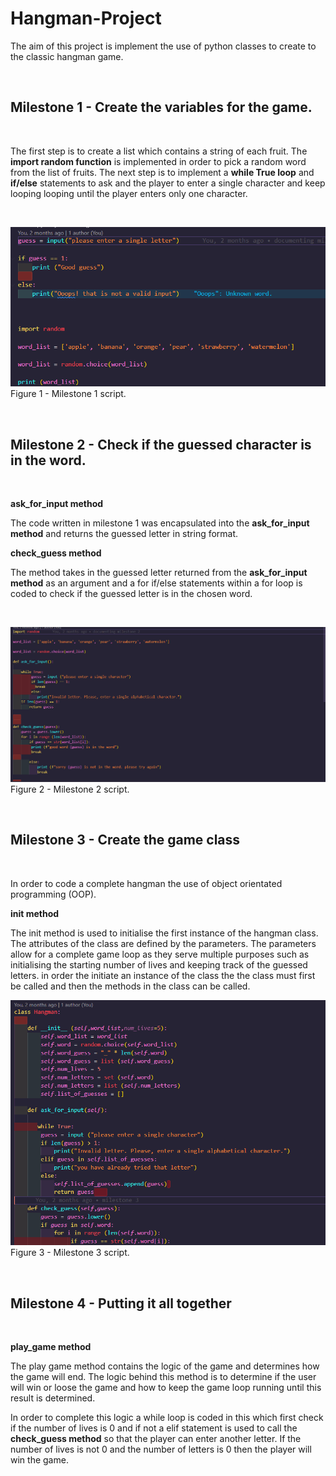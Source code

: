 # Hangman-Project


The aim of this project is implement the use of python classes to create to the classic hangman game. 

&nbsp;

## Milestone 1 - Create the variables for the game. 
&nbsp;


The first step is to create a list which contains a string of each fruit. The __import random function__ is implemented in order to pick a random word from the list of fruits.  The next step is to implement a __while True loop__ and __if/else__ statements to ask and the player to enter a single character and keep looping looping until the player enters only one character.

&nbsp;

![Alt text](Project_Images/Milstone%201.PNG)
Figure 1 - Milestone 1 script.

&nbsp;
## Milestone 2 - Check if the guessed character is in the word.
&nbsp;

__ask_for_input method__
&nbsp;

The code written in milestone 1 was encapsulated into the __ask_for_input method__ and returns the guessed letter in string format.
&nbsp;

__check_guess method__

The method takes in the guessed letter returned from the __ask_for_input method__ as an argument and a for if/else statements within a for loop is coded to check if the guessed letter is in the chosen word.
&nbsp;

&nbsp;


![Alt text](Project_Images/Milstone%202.PNG)
Figure 2 - Milestone 2 script.

&nbsp;



## Milestone 3 - Create the game class

&nbsp;

In order to code a complete hangman the use of object orientated programming (OOP).
&nbsp;

__init method__

The init method is used to initialise the first instance of the hangman class. The attributes of the class are defined by the parameters. The parameters allow for a complete game loop as they serve multiple purposes such as initialising the starting number of lives and keeping track of the guessed letters. in order the initiate an instance of the class the the class must first be called and then the methods in the class can be called. 

![Alt text](Project_Images/Milstone%203.PNG)
Figure 3 - Milestone 3 script.



&nbsp;


## Milestone 4 - Putting it all together
&nbsp;

__play_game method__

The play game method contains the logic of the game and determines how the game will end.
The logic behind this method is to determine if the user will win or loose the game and how to keep the game loop running until this result is determined.

In order to complete this logic a while loop is coded in this which first check if the number of lives is 0 and if not a elif statement is used to call the __check_guess method__ so that the player can enter another letter. If the number of lives is not 0 and the number of letters is 0 then the player will win the game.